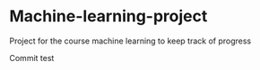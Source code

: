 # Machine-learning-project
Project for the course machine learning to keep track of progress

Commit test
